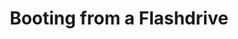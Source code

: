 ---
layout: default
title: Booting from a Flashdrive
parent: Developing in a Linux Environment
nav_order: 4
---